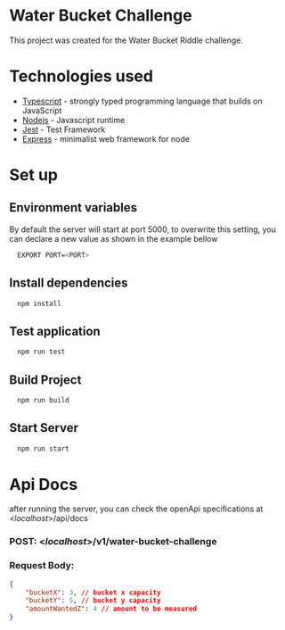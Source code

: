 # Water Bucket Challenge

This project was created for the Water Bucket Riddle challenge.

# Technologies used
- [Typescript](https://www.typescriptlang.org/) - strongly typed programming language that builds on JavaScript
- [Nodejs](https://nodejs.org/en/) - Javascript runtime
- [Jest](https://jestjs.io/) - Test Framework
- [Express](https://www.npmjs.com/package/express) - minimalist web framework for node

# Set up
## Environment variables
By default the server will start at port 5000, to overwrite this setting, you can 
declare a new value as shown in the example bellow
```bash
  EXPORT PORT=<PORT>
```
## Install dependencies
```bash
  npm install
```

## Test application
```bash
  npm run test
```
## Build Project
```bash
  npm run build
```
## Start Server
```bash
  npm run start
```
# Api Docs

after running the server, you can check the openApi specifications at <_localhost_>/api/docs

### <b>POST: <_localhost_>/v1/water-bucket-challenge </b>
### Request Body:
```json
{
	"bucketX": 3, // bucket x capacity
	"bucketY": 5, // bucket y capacity
	"amountWantedZ": 4 // amount to be measured
}
```